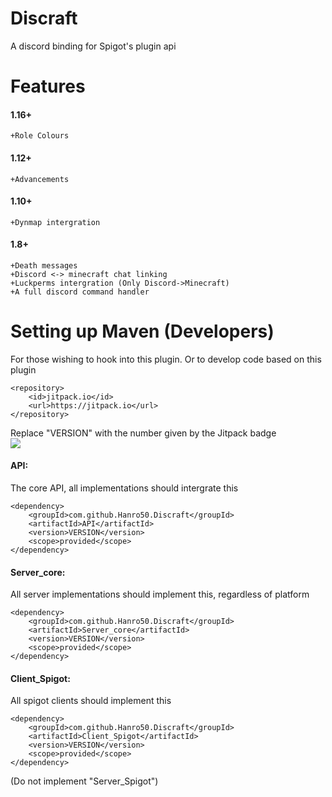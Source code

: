 

# Discraft
A discord binding for Spigot's plugin api

# Features 
#### 1.16+ 	
```+Role Colours```
#### 1.12+ 	
```+Advancements```
#### 1.10+
```+Dynmap intergration```
#### 1.8+ 	
```
+Death messages 
+Discord <-> minecraft chat linking 
+Luckperms intergration (Only Discord->Minecraft)
+A full discord command handler
```


# Setting up Maven (Developers)
For those wishing to hook into this plugin. Or to develop code based on this plugin
```
<repository>
	<id>jitpack.io</id>
	<url>https://jitpack.io</url>
</repository>
```
Replace "VERSION" with the number given by the Jitpack badge</br>
[![](https://jitpack.io/v/Hanro50/Discraft.svg)](https://jitpack.io/#Hanro50/Discraft)
#### API:
The core API, all implementations should intergrate this
```
<dependency>
	<groupId>com.github.Hanro50.Discraft</groupId>
	<artifactId>API</artifactId>
	<version>VERSION</version>
	<scope>provided</scope>
</dependency>
```
#### Server_core:
All server implementations should implement this, regardless of platform
```
<dependency>
	<groupId>com.github.Hanro50.Discraft</groupId>
	<artifactId>Server_core</artifactId>
	<version>VERSION</version>
	<scope>provided</scope>
</dependency>
```
#### Client_Spigot:
All spigot clients should implement this
```
<dependency>
	<groupId>com.github.Hanro50.Discraft</groupId>
	<artifactId>Client_Spigot</artifactId>
	<version>VERSION</version>
	<scope>provided</scope>
</dependency>
```
(Do not implement "Server_Spigot")
